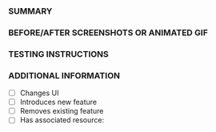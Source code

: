 ### SUMMARY
<!--- Describe the change below, including rationale and design decisions -->

### BEFORE/AFTER SCREENSHOTS OR ANIMATED GIF
<!--- Skip this if not applicable -->

### TESTING INSTRUCTIONS
<!--- What steps can be taken to manually verify the changes? -->

### ADDITIONAL INFORMATION
<!--- Check any relevant boxes with "x" -->
- [ ] Changes UI
- [ ] Introduces new feature
- [ ] Removes existing feature
- [ ] Has associated resource: 
  <!--- Include any project card, github issue, etc. associated with this PR -->
